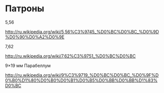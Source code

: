 # Патроны #

5,56

http://ru.wikipedia.org/wiki/5,56%C3%9745_%D0%BC%D0%BC_%D0%9D%D0%90%D0%A2%D0%9E


7,62

http://ru.wikipedia.org/wiki/7,62%C3%9751_%D0%BC%D0%BC

9×19 мм Парабеллум

http://ru.wikipedia.org/wiki/9%C3%9719_%D0%BC%D0%BC_%D0%9F%D0%B0%D1%80%D0%B0%D0%B1%D0%B5%D0%BB%D0%BB%D1%83%D0%BC